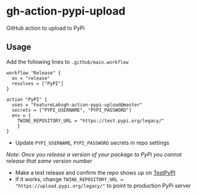 # gh-action-pypi-upload
GitHub action to upload to PyPi

## Usage 

Add the following lines to `.github/main.workflow`

```
workflow "Release" {
  on = "release"
  resolves = ["PyPI"]
}

action "PyPI" {
  uses = "FeatureLabsgh-action-pypi-upload@master"
  secrets = ["PYPI_USERNAME", "PYPI_PASSWORD"]
  env = {
    TWINE_REPOSITORY_URL = "https://test.pypi.org/legacy/"
    }
}
```

*  Update `PYPI_USERNAME`, `PYPI_PASSWORD` secrets in repo settings

*Note: Once you release a version of your package to PyPi you cannot release that same version number*

* Make a test release and confirm the repo shows up on [TestPyPI](https://test.pypi.org/)
* If it works, change `TWINE_REPOSITORY_URL = "https://upload.pypi.org/legacy/"` to point to production PyPi server
